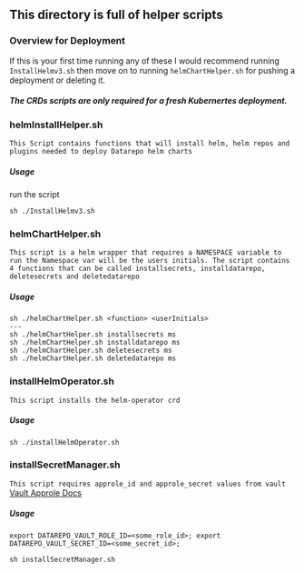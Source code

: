 ## This directory is full of helper scripts

### Overview for Deployment
If this is your first time running any of these I would recommend running `InstallHelmv3.sh` then move on to running `helmChartHelper.sh` for pushing a deployment or deleting it.
##### The CRDs scripts are only required for a fresh Kubernertes deployment.

### helmInstallHelper.sh
`This Script contains functions that will install helm, helm repos and plugins needed to deploy Datarepo helm charts`
##### Usage
run the script
```
sh ./InstallHelmv3.sh
```
### helmChartHelper.sh
`This script is a helm wrapper that requires a NAMESPACE variable to run the Namespace var will be the users initials. The script contains 4 functions that can be called installsecrets, installdatarepo, deletesecrets and deletedatarepo`
##### Usage
```
sh ./helmChartHelper.sh <function> <userInitials>
---
sh ./helmChartHelper.sh installsecrets ms
sh ./helmChartHelper.sh installdatarepo ms
sh ./helmChartHelper.sh deletesecrets ms
sh ./helmChartHelper.sh deletedatarepo ms
```

### installHelmOperator.sh
`This script installs the helm-operator crd`

##### Usage
```
sh ./installHelmOperator.sh
```

### installSecretManager.sh
`This script requires approle_id and approle_secret values from vault`
[Vault Approle Docs](https://www.vaultproject.io/docs/auth/approle.html)
##### Usage
```
export DATAREPO_VAULT_ROLE_ID=<some_role_id>; export DATAREPO_VAULT_SECRET_ID=<some_secret_id>;

sh installSecretManager.sh
```
